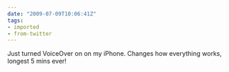 ```yaml
---
date: "2009-07-09T10:06:41Z"
tags:
- imported
- from-twitter
---
```

Just turned VoiceOver on on my iPhone. Changes how everything works, longest 5 mins ever\!
